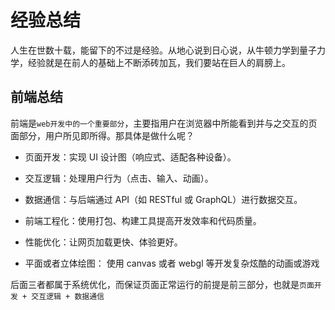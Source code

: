# 经验总结

人生在世数十载，能留下的不过是经验。从地心说到日心说，从牛顿力学到量子力学，经验就是在前人的基础上不断添砖加瓦，我们要站在巨人的肩膀上。

## 前端总结

前端是`web开发中的一个重要部分`，主要指用户在浏览器中所能看到并与之交互的页面部分，用户所见即所得。那具体是做什么呢？

- 页面开发：实现 UI 设计图（响应式、适配各种设备）。

- 交互逻辑：处理用户行为（点击、输入、动画）。

- 数据通信：与后端通过 API（如 RESTful 或 GraphQL）进行数据交互。

- 前端工程化：使用打包、构建工具提高开发效率和代码质量。

- 性能优化：让网页加载更快、体验更好。

- 平面或者立体绘图： 使用 canvas 或者 webgl 等开发复杂炫酷的动画或游戏

后面三者都属于系统优化，而保证页面正常运行的前提是前三部分，也就是`页面开发 + 交互逻辑 + 数据通信`
